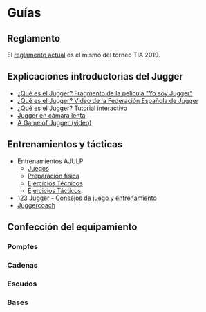# Guías


## Reglamento

El [reglamento actual](assets/doc/reglamento-tia3.pdf) es el mismo del torneo TIA 2019.

## Explicaciones introductorias del Jugger
* [¿Qué es el Jugger? Fragmento de la película "Yo soy Jugger"](https://www.youtube.com/watch?v=fyNjsC58-XU)
* [¿Qué es el Jugger? Video de la Federación Española de Jugger](https://www.youtube.com/watch?v=uveOALSRrbo)
* [¿Qué es el Jugger? Tutorial interactivo](http://www.jugger.in/que-es-el-jugger)
* [Jugger en cámara lenta](https://www.youtube.com/watch?v=QHKyepF0Tzc)
* [A Game of Jugger (video)](https://www.youtube.com/watch?v=S3S2s0Xn3NQ)

## Entrenamientos y tácticas
* Entrenamientos AJULP
  * [Juegos](juegos.html)
  * [Preparación física](fisicos.html)
  * [Ejercicios Técnicos](tecnicos.html)
  * [Ejercicios Tácticos](tacticos.html)
* [123 Jugger - Consejos de juego y entrenamiento](https://www.facebook.com/123jugger)
* [Juggercoach](https://www.juggercoach.com/es/)


## Confección del equipamiento

### Pompfes

### Cadenas

### Escudos

### Bases
